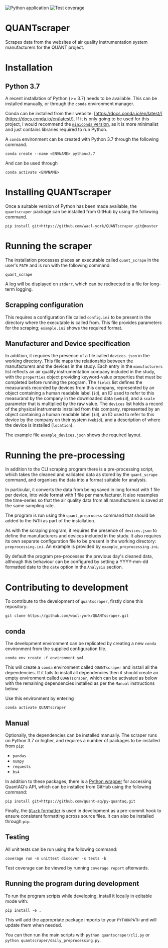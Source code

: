 ![Python application](https://github.com/wacl-york/QUANTscraper/workflows/Python%20application/badge.svg?branch=master)
![Test coverage](https://webfiles.york.ac.uk/WACL/QUANT/QUANTscraper/resources/coverage.svg)

# QUANTscraper

Scrapes data from the websites of air quality instrumentation system manufacturers for the QUANT project.

# Installation

## Python 3.7

A recent installation of Python (>= 3.7) needs to be available.
This can be installed manually, or through the `conda` environment manager.

Conda can be installed from their website: [https://docs.conda.io/en/latest/](https://docs.conda.io/en/latest/). 
If it is only going to be used for this project, I would recommend the [`miniconda` version](https://docs.conda.io/en/latest/miniconda.html), as it is more minimalist and just contains libraries required to run Python.

A `conda` environment can be created with Python 3.7 through the following command.

`conda create --name <ENVNAME> python=3.7`

And can be used through

`conda activate <ENVNAME>`

# Installing QUANTscraper

Once a suitable version of Python has been made available, the `quantscraper` package can be installed from GitHub by using the following command.

`pip install git+https://github.com/wacl-york/QUANTscraper.git@master`

# Running the scraper

The installation processes places an executable called `quant_scrape` in the user's `PATH` and is run with the following command.

`quant_scrape`

A log will be displayed on `stderr`, which can be redirected to a file for long-term logging.

## Scrapping configuration

This requires a configuration file called `config.ini` to be present in the directory where the executable is called from.
This file provides parameters for the scraping; `example.ini` shows the required format.

## Manufacturer and Device specification

In addition, it requires the presence of a file called `devices.json` in the working directory.
This file maps the relationship between the manufacturers and the devices in the study.
Each entry in the `manufacturers` list reflects an air quality instrumentation company included in the study, with the `properties` object providing keyword-value properties that must be completed before running the program.
The `fields` list defines the measurands recorded by devices from this company, represented by an object containing a human readable label (`id`), an ID used to refer to this measurand by the company in the downloaded data (`webid`), and a `scale` parameter that is multiplied by the raw value.
The `devices` list holds a record of the physical instruments installed from this company, represented by an object containing a human readable label (`id`), an ID used to refer to this device by the company on their system (`webid`), and a description of where the device is installed (`location`).

The example file `example_devices.json` shows the required layout.

# Running the pre-processing

In addition to the CLI scraping program there is a pre-processing script, which takes the cleaned and validated data as stored by the `quant_scrape` command, and organises the data into a format suitable for analysis.

In particular, it converts the data from being saved in long format with 1 file per device, into wide format with 1 file per manufacturer.
It also resamples the time-series so that the air quality data from all manufacturers is saved at the same sampling rate.

The program is run using the `quant_preprocess` command that should be added to the `PATH` as part of the installation. 

As with the scraping program, it requires the presence of `devices.json` to define the manufacturers and devices included in the study.
It also requires its own separate configuration file to be present in the working directory: `preprocessing.ini`.
An example is provided by `example_preprocessing.ini`.

By default the program pre-processes the previous day's cleaned data, although this behaviour can be configured by setting a YYYY-mm-dd formatted date to the `date` option in the `Analysis` section.

# Contributing to development

To contribute to the development of `quantscraper`, firstly clone this repository:

`git clone https://github.com/wacl-york/QUANTscraper.git`

## conda 

The development environment can be replicated by creating a new `conda` environment from the supplied configuration file.

`conda env create -f environment.yml`

This will create a `conda` environment called `QUANTscraper` and install all the dependencies.
If it fails to install all dependencies then it should create an empty environment called `QUANTscraper`, which can be activated as below with the remaining dependencies installed as per the `Manual` instructions below.

Use this environment by entering

`conda activate QUANTscraper`

## Manual

Optionally, the dependencies can be installed manually.
The scraper runs on Python 3.7 or higher, and requires a number of packages to be installed from `pip`:

  - `pandas`
  - `numpy`
  - `requests`
  - `bs4`

In addition to these packages, there is a [Python wrapper](https://github.com/quant-aq/py-quantaq) for accessing QuantAQ's API, which can be installed from GitHub using the following command:

`pip install git+https://github.com/quant-aq/py-quantaq.git`

Finally, the [`Black` formatter](https://github.com/psf/black) is used in development as a pre-commit hook to ensure consistent formatting across source files. 
It can also be installed through `pip`.

## Testing

All unit tests can be run using the following command:

`coverage run -m unittest discover -s tests -b`

Test coverage can be viewed by running `coverage report` afterwards.

## Running the program during development

To run the program scripts while developing, install it locally in editable mode with:

`pip install -e .`

This will add the appropriate package imports to your `PYTHONPATH` and will update them when needed.

You can then run the main scripts with `python quantscraper/cli.py` or `python quantscraper/daily_preprocessing.py`.
